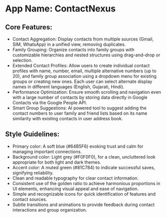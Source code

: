 # **App Name**: ContactNexus

## Core Features:

- Contact Aggregation: Display contacts from multiple sources (Gmail, SIM, WhatsApp) in a unified view, removing duplicates.
- Family Grouping: Organize contacts into family groups with customizable hierarchies and nested structures using drag-and-drop or selection.
- Extended Contact Profiles: Allow users to create individual contact profiles with name, number, email, multiple alternative numbers (up to 20), and family group association using a dropdown menu for existing groups or creating new ones. Each user can select alternate display names in different languages (English, Gujarati, Hindi).
- Performance Optimization: Ensure smooth scrolling and navigation even with a large number of contacts by storing data directly in Google Contacts via the Google People API.
- Smart Group Suggestions: AI powered tool to suggest adding the contact numbers to user family and friend lists based on its name similarity with existing contacts in user address book.

## Style Guidelines:

- Primary color: A soft blue (#64B5F6) evoking trust and calm for managing important connections.
- Background color: Light grey (#F0F0F0), for a clean, uncluttered look appropriate for both light and dark themes.
- Accent color: A muted green (#81C784) to indicate successful saves, signifying reliability.
- Clean and readable typography for clear contact information.
- Consistent use of the golden ratio to achieve harmonious proportions in UI elements, enhancing visual appeal and ease of navigation.
- Simple and recognizable icons for quick identification of features and contact sources.
- Subtle transitions and animations to provide feedback during contact interactions and group organization.